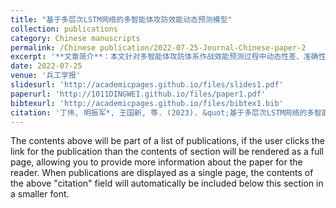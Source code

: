 ```yaml
---
title: "基于多层次LSTM网络的多智能体攻防效能动态预测模型"
collection: publications
category: Chinese manuscripts
permalink: /Chinese publication/2022-07-25-Journal-Chinese-paper-2
excerpt: '**文章简介**：本文针对多智能体攻防体系作战效能预测过程中动态性差、准确性低和可解释性弱的问题，构建了一种基于多层次长短时记忆LSTM神经网络的多智能体攻防效能动态预测模型。'
date: 2022-07-25
venue: '兵工学报'
slidesurl: 'http://academicpages.github.io/files/slides1.pdf'
paperurl: 'http://1011DINGWEI.github.io/files/paper1.pdf'
bibtexurl: 'http://academicpages.github.io/files/bibtex1.bib'
citation: '丁伟, 明振军*, 王国新, 等. (2023). &quot;基于多层次LSTM网络的多智能体攻防效能动态预测模型.&quot; <i>兵工学报</i>. 44(01): 176-192.'
---
```

The contents above will be part of a list of publications, if the user clicks the link for the publication than the contents of section will be rendered as a full page, allowing you to provide more information about the paper for the reader. When publications are displayed as a single page, the contents of the above "citation" field will automatically be included below this section in a smaller font.

